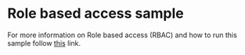 # Role based access sample #

For more information on Role based access (RBAC) and how to run this sample follow [this](https://docs.microsoft.com/en-us/azure/event-hubs/event-hubs-role-based-access-control) link.
